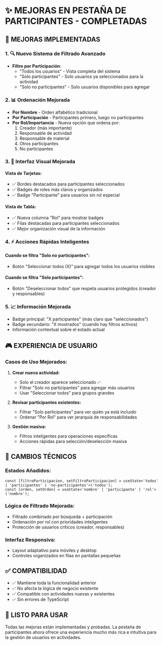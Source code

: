 # ✨ MEJORAS EN PESTAÑA DE PARTICIPANTES - COMPLETADAS

## 🎯 **MEJORAS IMPLEMENTADAS**

### 1. **🔍 Nuevo Sistema de Filtrado Avanzado**
- **Filtro por Participación**:
  - "Todos los usuarios" - Vista completa del sistema
  - "Solo participantes" - Solo usuarios ya seleccionados para la actividad
  - "Solo no participantes" - Solo usuarios disponibles para agregar

### 2. **📊 Ordenación Mejorada**
- **Por Nombre** - Orden alfabético tradicional
- **Por Participación** - Participantes primero, luego no participantes
- **Por Rol/Importancia** - Nueva opción que ordena por:
  1. Creador (más importante)
  2. Responsable de actividad
  3. Responsable de material
  4. Otros participantes
  5. No participantes

### 3. **🎨 Interfaz Visual Mejorada**

#### **Vista de Tarjetas:**
- ✅ Bordes destacados para participantes seleccionados
- ✅ Badges de roles más claros y organizados
- ✅ Badge "Participante" para usuarios sin rol especial

#### **Vista de Tabla:**
- ✅ Nueva columna "Rol" para mostrar badges
- ✅ Filas destacadas para participantes seleccionados
- ✅ Mejor organización visual de la información

### 4. **⚡ Acciones Rápidas Inteligentes**

#### **Cuando se filtra "Solo no participantes":**
- Botón "Seleccionar todos (X)" para agregar todos los usuarios visibles

#### **Cuando se filtra "Solo participantes":**
- Botón "Deseleccionar todos" que respeta usuarios protegidos (creador y responsables)

### 5. **📈 Información Mejorada**
- Badge principal: "X participantes" (más claro que "seleccionados")
- Badge secundario: "X mostrados" (cuando hay filtros activos)
- Información contextual sobre el estado actual

## 🎮 **EXPERIENCIA DE USUARIO**

### **Casos de Uso Mejorados:**

1. **Crear nueva actividad:**
   - Solo el creador aparece seleccionado ✅
   - Filtrar "Solo no participantes" para agregar más usuarios
   - Usar "Seleccionar todos" para grupos grandes

2. **Revisar participantes existentes:**
   - Filtrar "Solo participantes" para ver quién ya está incluido
   - Ordenar "Por Rol" para ver jerarquía de responsabilidades

3. **Gestión masiva:**
   - Filtros inteligentes para operaciones específicas
   - Acciones rápidas para selección/deselección masiva

## 🔧 **CAMBIOS TÉCNICOS**

### **Estados Añadidos:**
```tsx
const [filtroParticipacion, setFiltroParticipacion] = useState<'todos' | 'participantes' | 'no-participantes'>('todos');
const [orden, setOrden] = useState<'nombre' | 'participante' | 'rol'>('nombre');
```

### **Lógica de Filtrado Mejorada:**
- Filtrado combinado por búsqueda + participación
- Ordenación por rol con prioridades inteligentes
- Protección de usuarios críticos (creador, responsables)

### **Interfaz Responsiva:**
- Layout adaptativo para móviles y desktop
- Controles organizados en filas en pantallas pequeñas

## ✅ **COMPATIBILIDAD**
- ✅ Mantiene toda la funcionalidad anterior
- ✅ No afecta la lógica de negocio existente
- ✅ Compatible con actividades nuevas y existentes
- ✅ Sin errores de TypeScript

## 🚀 **LISTO PARA USAR**
Todas las mejoras están implementadas y probadas. La pestaña de participantes ahora ofrece una experiencia mucho más rica e intuitiva para la gestión de usuarios en actividades.
